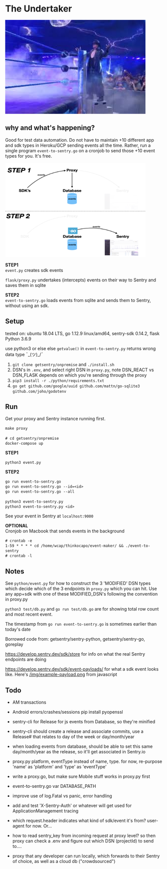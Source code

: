 <!-- ![The Undertaker](./img/undertaker-1.png) -->
# The Undertaker

<img src="./img/undertaker-4.jpeg" width="450" height="300">  

## why and what's happening?  
Good for test data automation. Do not have to maintain +10 different app and sdk types in Heroku/GCP sending events all the time. Rather, run a single program `event-to-sentry.go` on a cronjob to send those +10 event types for you. It's free. 

<img src="./img/event-maker-slide-2.001.png" width="450" height="300">  

**STEP1**  
`event.py` creates sdk events

`flask/proxy.py` undertakes (intercepts) events on their way to Sentry and saves them in sqlite

**STEP2**  
`event-to-sentry.go` loads events from sqlite and sends them to Sentry, without using an sdk.

## Setup
tested on: ubuntu 18.04 LTS, go 1.12.9 linux/amd64, sentry-sdk 0.14.2, flask Python 3.6.9

use python3 or else else `getvalue()` in `event-to-sentry.py` returns wrong data type ¯\_(ツ)_/¯

1. `git clone getsentry/onpremise` and `./install.sh`
2. DSN's in `.env`, and select right DSN in `proxy.py`, note DSN_REACT vs DSN_FLASK depends on which you're sending through the proxy
3. `pip3 install -r ./python/requirements.txt`
4. `go get github.com/google/uuid github.com/mattn/go-sqlite3 github.com/joho/godotenv`

## Run
Get your proxy and Sentry instance running first.
```
make proxy

# cd getsentry/onpremise
docker-compose up
```
**STEP1**  
```
python3 event.py
```
**STEP2**  
```
go run event-to-sentry.go
go run event-to-sentry.go --id=<id>
go run event-to-sentry.go --all

python3 event-to-sentry.py
python3 event-to-sentry.py <id>
```
See your event in Sentry at `localhost:9000`

**OPTIONAL**  
Cronjob on Macbook that sends events in the background
```
# crontab -e
1-59 * * * * cd /home/wcap/thinkocapo/event-maker/ && ./event-to-sentry
# crontab -l
```

## Notes
See `python/event.py` for how to construct the 3 'MODIFIED' DSN types which decide which of the 3 endpoints in `proxy.py` which you can hit. Use any app+sdk with one of these MODIFIED_DSN's following the convention in proxy.py

`python3 test/db.py` and `go run test/db.go` are for showing total row count and most recent event.

The timestamp from `go run event-to-sentry.go` is sometimes earlier than today's date

Borrowed code from: getsentry/sentry-python, getsentry/sentry-go, goreplay

https://develop.sentry.dev/sdk/store for info on what the real Sentry endpoints are doing

https://develop.sentry.dev/sdk/event-payloads/ for what a sdk event looks like. Here's [/img/example-payload.png](./img/example-payload.png) from javascript

## Todo

- AM transactions
- Android errors/crashes/sessions
pip install pyopenssl

- sentry-cli for Release for js events from Database, so they're minified
- sentry-cli should create a release and associate commits, use a Release# that relates to day of the week or day/month/year
- when loading events from database, should be able to set this same day/month/year as the release, so it'll get associated in Sentry.io

- proxy.py platform, eventType instead of name, type. for now, re-purpose 'name' as 'platform' and 'type' as 'eventType'
- write a proxy.go, but make sure Mobile stuff works in proxy.py first
- event-to-sentry.go var DATABASE_PATH
- improve use of log.Fatal vs panic, error handling
- add and test 'X-Sentry-Auth' or whatever will get used for ApplicationManagement tracing 
- which request.header indicates what kind of sdk/event it's from? user-agent for now. Or...  
- how to read sentry_key from incoming request at proxy level? so then proxy can check a .env and figure out which DSN (projectId) to send to....
- proxy that any developer can run locally, which forwards to their Sentry of choice, as well as a cloud db ("crowdsourced")
